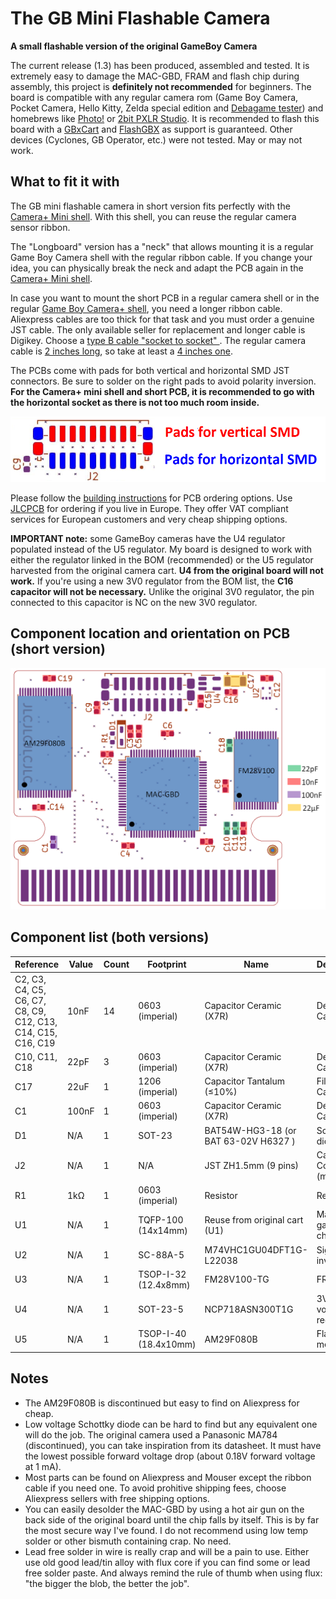 # The GB Mini Flashable Camera
**A small flashable version of the original GameBoy Camera**

The current release (1.3) has been produced, assembled and tested. It is extremely easy to damage the MAC-GBD, FRAM and flash chip during assembly, this project is **definitely not recommended** for beginners. The board is compatible with any regular camera rom (Game Boy Camera, Pocket Camera, Hello Kitty, Zelda special edition and [Debagame tester](https://tcrf.net/Proto:Game_Boy_Camera)) and homebrews like [Photo!](https://github.com/untoxa/gb-photo) or [2bit PXLR Studio](https://github.com/HerrZatacke/2bit-pxlr-studio). It is recommended to flash this board with a [GBxCart](https://www.gbxcart.com/) and [FlashGBX](https://github.com/lesserkuma/FlashGBX) as support is guaranteed. Other devices (Cyclones, GB Operator, etc.) were not tested. May or may not work.

## What to fit it with

The GB mini flashable camera in short version fits perfectly with the [Camera+ Mini shell](https://ko-fi.com/s/a4d7bd649a). With this shell, you can reuse the regular camera sensor ribbon.

The "Longboard" version has a "neck" that allows mounting it is a regular Game Boy Camera shell with the regular ribbon cable. If you change your idea, you can physically break the neck and adapt the PCB again in the [Camera+ Mini shell](https://ko-fi.com/s/a4d7bd649a).

In case you want to mount the short PCB in a regular camera shell or in the regular [Game Boy Camera+ shell](https://ko-fi.com/s/9457d1cc6e), you need a longer ribbon cable. 
Aliexpress cables are too thick for that task and you must order a genuine JST cable. The only available seller for replacement and longer cable is Digikey. Choose a [type B cable "socket to socket" ](https://www.digikey.fr/en/products/base-product/jst-sales-america-inc/455/A09ZR09Z/588181). The regular camera cable is [2 inches long](https://www.digikey.fr/en/products/detail/jst-sales-america-inc/A09ZR09ZR28H51B/6708551), so take at least a [4 inches one](https://www.digikey.fr/en/products/detail/jst-sales-america-inc/A09ZR09ZR28H102B/9972202).

The PCBs come with pads for both vertical and horizontal SMD JST connectors. Be sure to solder on the right pads to avoid polarity inversion. **For the Camera+ mini shell and short PCB, it is recommended to go with the horizontal socket as there is not too much room inside.**

![](/Connector.png)

Please follow the [building instructions](/build.pdf) for PCB ordering options. Use [JLCPCB](https://passport.jlcpcb.com/) for ordering if you live in Europe. They offer VAT compliant services for European customers and very cheap shipping options.

**IMPORTANT note:** some GameBoy cameras have the U4 regulator populated instead of the U5 regulator. My board is designed to work with either the regulator linked in the BOM (recommended) or the U5 regulator harvested from the original camera cart. **U4 from the original board will not work.** If you're using a new 3V0 regulator from the BOM list, the **C16 capacitor will not be necessary.** Unlike the original 3V0 regulator, the pin connected to this capacitor is NC on the new 3V0 regulator.

## Component location and orientation on PCB (short version)

![](/Component_placement_w_components.png)

## Component list (both versions)

|Reference	|Value	|Count	|Footprint	|Name	|Description|
|-----------|----------|-----------|----------------|-------------|------------------|
|C2, C3, C4, C5, C6, C7, C8, C9, C12, C13, C14, C15, C16, C19	|10nF	|14	|0603 (imperial)|	Capacitor Ceramic (X7R)|	Decoupling Capacitor|
|C10, C11, C18	|22pF	|3	|0603 (imperial)	|Capacitor Ceramic (X7R)|	Decoupling Capacitor|
|C17	|22uF	|1	|1206 (imperial)	|Capacitor Tantalum (≤10%)	|Filtering Capacitor|
|C1	|100nF	|1	|0603 (imperial)	|Capacitor Ceramic (X7R)	|Decoupling Capacitor|
|D1	|N/A	|1	|SOT-23	|BAT54W-HG3-18 (or BAT 63-02V H6327 )	|Schottky diode|
|J2	|N/A	|1	|N/A	|JST ZH1.5mm (9 pins)	|Camera Connector (male)|
|R1	|1kΩ	|1	|0603 (imperial)	|Resistor	|Resistor|
|U1	|N/A	|1	|TQFP-100 (14x14mm)	|Reuse from original cart (U1)	|Main gamecart chip|
|U2	|N/A	|1	|SC-88A-5 	|M74VHC1GU04DFT1G-L22038	|Signal inverter|
|U3	|N/A	|1	|TSOP-I-32 (12.4x8mm)	|FM28V100-TG 	|FRAM|
|U4	|N/A	|1	|SOT-23-5	|NCP718ASN300T1G 	|3V0 voltage regulator|
|U5	|N/A	|1	|TSOP-I-40 (18.4x10mm)	|AM29F080B	|Flash memory|

## Notes
- The AM29F080B is discontinued but easy to find on Aliexpress for cheap.
- Low voltage Schottky diode can be hard to find but any equivalent one will do the job. The original camera used a Panasonic MA784 (discontinued), you can take inspiration from its datasheet. It must have the lowest possible forward voltage drop (about 0.18V forward voltage at 1 mA).
- Most parts can be found on Aliexpress and Mouser except the ribbon cable if you need one. To avoid prohitive shipping fees, choose Aliexpress sellers with free shipping options.
- You can easily desolder the MAC-GBD by using a hot air gun on the back side of the original board until the chip falls by itself. This is by far the most secure way I've found. I do not recommend using low temp solder or other bismuth containing crap. No need.
- Lead free solder in wire is really crap and will be a pain to use. Either use old good lead/tin alloy with flux core if you can find some or lead free solder paste. And always remind the rule of thumb when using flux: "the bigger the blob, the better the job".
